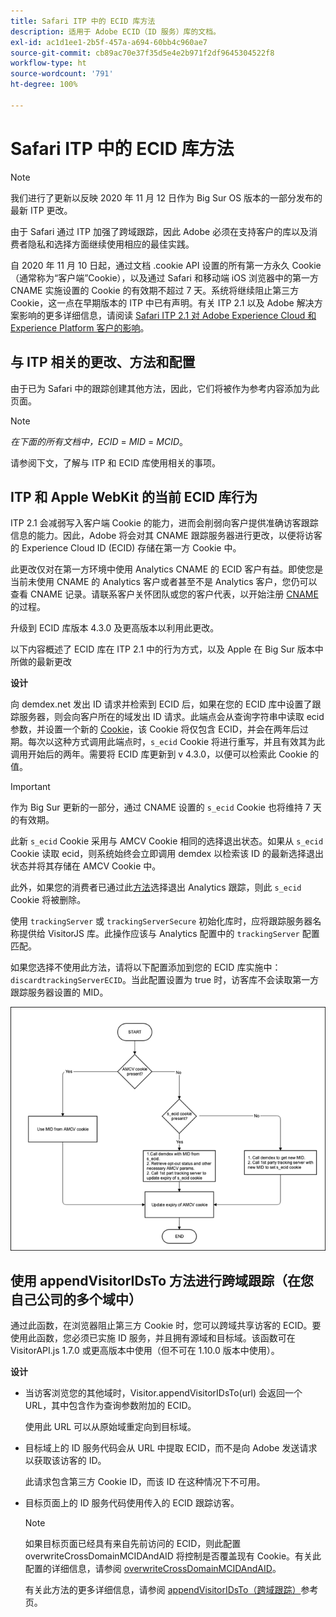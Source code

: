 ```yaml
---
title: Safari ITP 中的 ECID 库方法
description: 适用于 Adobe ECID（ID 服务）库的文档。
exl-id: ac1d1ee1-2b5f-457a-a694-60bb4c960ae7
source-git-commit: cb89ac70e37f35d5e4e2b971f2df9645304522f8
workflow-type: ht
source-wordcount: '791'
ht-degree: 100%

---
```


# Safari ITP 中的 ECID 库方法

>[!NOTE]
>
>我们进行了更新以反映 2020 年 11 月 12 日作为 Big Sur OS 版本的一部分发布的最新 ITP 更改。

由于 Safari 通过 ITP 加强了跨域跟踪，因此 Adobe 必须在支持客户的库以及消费者隐私和选择方面继续使用相应的最佳实践。

自 2020 年 11 月 10 日起，通过文档 .cookie API 设置的所有第一方永久 Cookie（通常称为“客户端”Cookie），以及通过 Safari 和移动端 iOS 浏览器中的第一方 CNAME 实施设置的 Cookie 的有效期不超过 7 天。系统将继续阻止第三方 Cookie，这一点在早期版本的 ITP 中已有声明。有关 ITP 2.1 以及 Adobe 解决方案影响的更多详细信息，请阅读 [Safari ITP 2.1 对 Adobe Experience Cloud 和 Experience Platform 客户的影响](https://medium.com/adobetech/safari-itp-2-1-impact-on-adobe-experience-cloud-customers-9439cecb55ac)。

## 与 ITP 相关的更改、方法和配置

由于已为 Safari 中的跟踪创建其他方法，因此，它们将被作为参考内容添加为此页面。

>[!NOTE]
>
>*在下面的所有文档中，ECID* = *MID* = *MCID*。

请参阅下文，了解与 ITP 和 ECID 库使用相关的事项。

## ITP 和 Apple WebKit 的当前 ECID 库行为

ITP 2.1 会减弱写入客户端 Cookie 的能力，进而会削弱向客户提供准确访客跟踪信息的能力。因此，Adobe 将会对其 CNAME 跟踪服务器进行更改，以便将访客的 Experience Cloud ID (ECID) 存储在第一方 Cookie 中。

此更改仅对在第一方环境中使用 Analytics CNAME 的 ECID 客户有益。即使您是当前未使用 CNAME 的 Analytics 客户或者甚至不是 Analytics 客户，您仍可以查看 CNAME 记录。请联系客户关怀团队或您的客户代表，以开始注册 [CNAME](https://experienceleague.adobe.com/docs/core-services/interface/ec-cookies/cookies-first-party.html?lang=zh-Hans) 的过程。

升级到 ECID 库版本 4.3.0 及更高版本以利用此更改。

以下内容概述了 ECID 库在 ITP 2.1 中的行为方式，以及 Apple 在 Big Sur 版本中所做的最新更改

**设计**

向 demdex.net 发出 ID 请求并检索到 ECID 后，如果在您的 ECID 库中设置了跟踪服务器，则会向客户所在的域发出 ID 请求。此端点会从查询字符串中读取 ecid 参数，并设置一个新的 [Cookie](/help/introduction/cookies.md)，该 Cookie 将仅包含 ECID，并会在两年后过期。每次以这种方式调用此端点时，`s_ecid` Cookie 将进行重写，并且有效其为此调用开始后的两年。需要将 ECID 库更新到 v 4.3.0，以便可以检索此 Cookie 的值。

>[!IMPORTANT]
>
>作为 Big Sur 更新的一部分，通过 CNAME 设置的 `s_ecid` Cookie 也将维持 7 天的有效期。

此新 `s_ecid` Cookie 采用与 AMCV Cookie 相同的选择退出状态。如果从 `s_ecid` Cookie 读取 ecid，则系统始终会立即调用 demdex 以检索该 ID 的最新选择退出状态并将其存储在 AMCV Cookie 中。

此外，如果您的消费者已通过此[方法](https://experienceleague.adobe.com/docs/analytics/implementation/js/opt-out.html?lang=zh-Hans)选择退出 Analytics 跟踪，则此 `s_ecid` Cookie 将被删除。

使用 `trackingServer` 或 `trackingServerSecure` 初始化库时，应将跟踪服务器名称提供给 VisitorJS 库。此操作应该与 Analytics 配置中的 `trackingServer` 配置匹配。

如果您选择不使用此方法，请将以下配置添加到您的 ECID 库实施中：`discardtrackingServerECID`。当此配置设置为 true 时，访客库不会读取第一方跟踪服务器设置的 MID。

![](assets/itp-proposal-v1.png)

## 使用 appendVisitorIDsTo 方法进行跨域跟踪（在您自己公司的多个域中）

通过此函数，在浏览器阻止第三方 Cookie 时，您可以跨域共享访客的 ECID。要使用此函数，您必须已实施 ID 服务，并且拥有源域和目标域。该函数可在 VisitorAPI.js 1.7.0 或更高版本中使用（但不可在 1.10.0 版本中使用）。

**设计**

* 当访客浏览您的其他域时，Visitor.appendVisitorIDsTo(url) 会返回一个 URL，其中包含作为查询参数附加的 ECID。

   使用此 URL 可以从原始域重定向到目标域。

* 目标域上的 ID 服务代码会从 URL 中提取 ECID，而不是向 Adobe 发送请求以获取该访客的 ID。

   此请求包含第三方 Cookie ID，而该 ID 在这种情况下不可用。

* 目标页面上的 ID 服务代码使用传入的 ECID 跟踪访客。

   >[!NOTE]
   >如果目标页面已经具有来自先前访问的 ECID，则此配置 overwriteCrossDomainMCIDAndAID 将控制是否覆盖现有 Cookie。有关此配置的详细信息，请参阅 [overwriteCrossDomainMCIDAndAID](/help/library/function-vars/overwrite-visitor-id.md)。
   >
   >有关此方法的更多详细信息，请参阅 [appendVisitorIDsTo（跨域跟踪）](/help/library/get-set/appendvisitorid.md)参考页。
